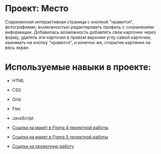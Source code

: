 # Проект: Место

Современная интерактивная страница с кнопкой "нравится", фотографиями, возможностью редактировать профиль с сохранением информации. Добавилась возможность добавлять свои карточки через форму, удалять эти карточки в правом верхнем углу самой карточки, нажимать на кнопку "нравится", и конечно же, открытие картинки на весь экран.

 # Используемые навыки в проекте:
 
* HTML

* CSS

* Grid

* Flex

* JavaScript

* [Ссылка на макет в Figma 4 проектной работы](https://www.figma.com/file/2cn9N9jSkmxD84oJik7xL7/JavaScript.-Sprint-4?node-id=0%3A1)
* [Ссылка на макет в Figma 5 проектной работы](https://www.figma.com/file/bjyvbKKJN2naO0ucURl2Z0/JavaScript.-Sprint-5?node-id=0%3A1)

* [Ссылка на проектную работу](https://krany01.github.io/mesto/index.html)

